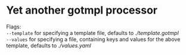 # Yet another gotmpl processor

Flags: <br>
`--template` for specifying a template file, defaults to _./template.gotmpl_<br>
`--values` for specifying a file, containing keys and values for the above template, defaults to _./values.yaml_
  
